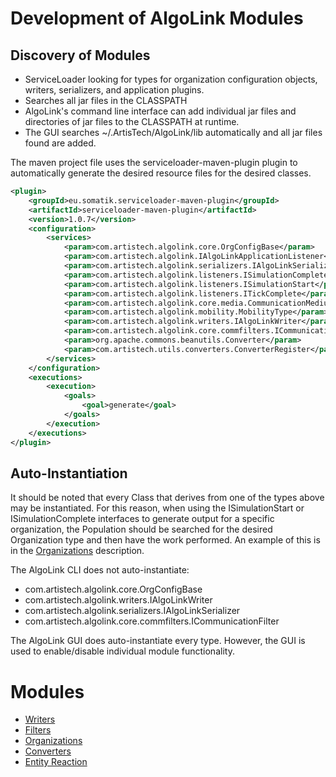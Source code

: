 # Development of AlgoLink Modules

## Discovery of Modules

- ServiceLoader looking for types for organization configuration objects, writers, serializers, and application plugins.
- Searches all jar files in the CLASSPATH
- AlgoLink's command line interface can add individual jar files and directories of jar files to the CLASSPATH at runtime.
- The GUI searches ~/.ArtisTech/AlgoLink/lib automatically and all jar files found are added.

The maven project file uses the serviceloader-maven-plugin plugin to automatically generate the desired resource files for the desired classes.

```xml
<plugin>
    <groupId>eu.somatik.serviceloader-maven-plugin</groupId>
    <artifactId>serviceloader-maven-plugin</artifactId>
    <version>1.0.7</version>
    <configuration>
        <services>
            <param>com.artistech.algolink.core.OrgConfigBase</param>
            <param>com.artistech.algolink.IAlgoLinkApplicationListener</param>
            <param>com.artistech.algolink.serializers.IAlgoLinkSerializer</param>
            <param>com.artistech.algolink.listeners.ISimulationComplete</param>
            <param>com.artistech.algolink.listeners.ISimulationStart</param>
            <param>com.artistech.algolink.listeners.ITickComplete</param>
            <param>com.artistech.algolink.core.media.CommunicationMediumType</param>
            <param>com.artistech.algolink.mobility.MobilityType</param>
            <param>com.artistech.algolink.writers.IAlgoLinkWriter</param>
            <param>com.artistech.algolink.core.commfilters.ICommunicationFilter</param>
            <param>org.apache.commons.beanutils.Converter</param>
            <param>com.artistech.utils.converters.ConverterRegister</param>
        </services>
    </configuration>
    <executions>
        <execution>
            <goals>
                <goal>generate</goal>
            </goals>
        </execution>
    </executions>
</plugin>
```

## Auto-Instantiation

It should be noted that every Class that derives from one of the types above may be instantiated. For this reason, when using the ISimulationStart or ISimulationComplete interfaces to generate output for a specific organization, the Population should be searched for the desired Organization type and then have the work performed. An example of this is in the [Organizations](organizations.md) description.

The AlgoLink CLI does not auto-instantiate:

- com.artistech.algolink.core.OrgConfigBase
- com.artistech.algolink.writers.IAlgoLinkWriter
- com.artistech.algolink.serializers.IAlgoLinkSerializer
- com.artistech.algolink.core.commfilters.ICommunicationFilter

The AlgoLink GUI does auto-instantiate every type. However, the GUI is used to enable/disable individual module functionality.

# Modules

- [Writers](writers/)
- [Filters](filters/)
- [Organizations](organizations.md)
- [Converters](converters.md)
- [Entity Reaction](entity-reaction.md)

